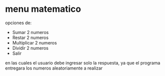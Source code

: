 # menu matematico

opciones de:
  * Sumar 2 numeros
  * Restar 2 numeros
  * Multiplicar 2 numeros
  * Dividir 2 numeros
  * Salir

en las cuales el usuario debe ingresar solo la respuesta, ya que el programa entregara los numeros aleatoriamente a realizar
